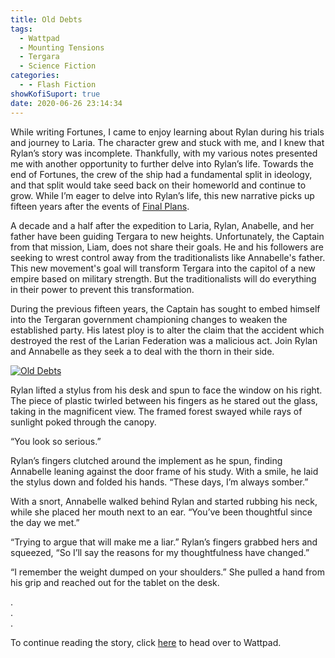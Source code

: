 ```yaml
---
title: Old Debts
tags:
  - Wattpad
  - Mounting Tensions
  - Tergara
  - Science Fiction
categories:
  - - Flash Fiction
showKofiSuport: true
date: 2020-06-26 23:14:34
---
```


While writing Fortunes, I came to enjoy learning about Rylan during his trials and journey to Laria. The character grew and stuck with me, and I knew that Rylan’s story was incomplete. Thankfully, with my various notes presented me with another opportunity to further delve into Rylan’s life. Towards the end of Fortunes, the crew of the ship had a fundamental split in ideology, and that split would take seed back on their homeworld and continue to grow. While I’m eager to delve into Rylan’s life, this new narrative picks up fifteen years after the events of [Final Plans](/archives/2020/05/25/fortunes-20-final-plans).<!-- more -->

A decade and a half after the expedition to Laria, Rylan, Anabelle, and her father have been guiding Tergara to new heights. Unfortunately, the Captain from that mission, Liam, does not share their goals. He and his followers are seeking to wrest control away from the traditionalists like Annabelle's father. This new movement's goal will transform Tergara into the capitol of a new empire based on military strength. But the traditionalists will do everything in their power to prevent this transformation.

During the previous fifteen years, the Captain has sought to embed himself into the Tergaran government championing changes to weaken the established party. His latest ploy is to alter the claim that the accident which destroyed the rest of the Larian Federation was a malicious act. Join Rylan and Annabelle as they seek a to deal with the thorn in their side.

<div class="center">

[![Old Debts](/images/covers/mounting-tensions.png "Old Debts")](https://www.wattpad.com/906318400-mounting-tensions-old-debts)

</div>

Rylan lifted a stylus from his desk and spun to face the window on his right. The piece of plastic twirled between his fingers as he stared out the glass, taking in the magnificent view. The framed forest swayed while rays of sunlight poked through the canopy.

“You look so serious.”

Rylan’s fingers clutched around the implement as he spun, finding Annabelle leaning against the door frame of his study. With a smile, he laid the stylus down and folded his hands. “These days, I’m always somber.”

With a snort, Annabelle walked behind Rylan and started rubbing his neck, while she placed her mouth next to an ear. “You’ve been thoughtful since the day we met.”

“Trying to argue that will make me a liar.” Rylan’s fingers grabbed hers and squeezed, “So I’ll say the reasons for my thoughtfulness have changed.”

“I remember the weight dumped on your shoulders.” She pulled a hand from his grip and reached out for the tablet on the desk.

<div class="center story-ellipses">

.</br>
.</br>
.</br>

</div>

<div>

To continue reading the story, click [here](https://www.wattpad.com/906318400-mounting-tensions-old-debts) to head over to Wattpad.

</div>